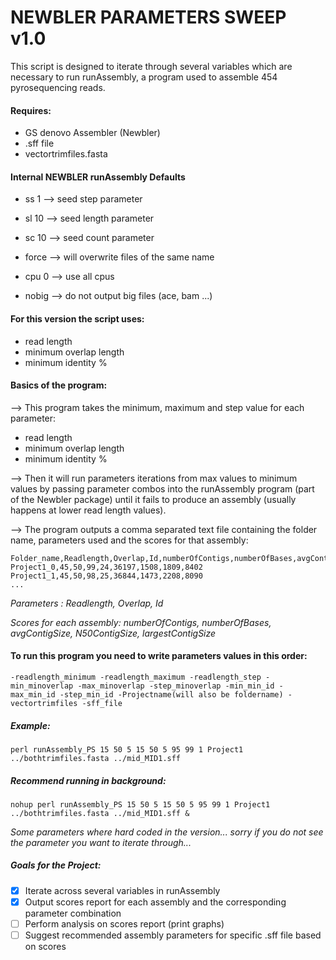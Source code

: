 # NEWBLER PARAMETERS SWEEP v1.0
This script is designed to iterate through several variables which are necessary to run runAssembly, a program used to assemble 454 pyrosequencing reads.

#### Requires:
- GS denovo Assembler (Newbler)
- .sff file
- vectortrimfiles.fasta

#### Internal NEWBLER runAssembly Defaults
- ss 1  --> seed step parameter

- sl 10 --> seed length parameter

- sc 10 --> seed count parameter

- force --> will overwrite files of the same name

- cpu 0 --> use all cpus

- nobig --> do not output big files (ace, bam ...)

#### For this version the script uses:
- read length
- minimum overlap length
- minimum identity %

#### Basics of the program:

--> This program takes the minimum, maximum and step value for each parameter:
- read length
- minimum overlap length
- minimum identity %

--> Then it will run parameters iterations from max values to minimum values by passing parameter combos into the runAssembly program (part of the Newbler package) until it fails to produce an assembly (usually happens at lower read length values).

--> The program outputs a comma separated text file containing the folder name, parameters used and the scores for that assembly:

	Folder_name,Readlength,Overlap,Id,numberOfContigs,numberOfBases,avgContigSize,N50ContigSize,largestContigSize
	Project1_0,45,50,99,24,36197,1508,1809,8402
	Project1_1,45,50,98,25,36844,1473,2208,8090
	...

*Parameters : Readlength, Overlap, Id*

*Scores for each assembly: numberOfContigs, numberOfBases, avgContigSize, N50ContigSize, largestContigSize*

#### To run this program you need to write parameters values in this order:

	-readlength_minimum -readlength_maximum -readlength_step -min_minoverlap -max_minoverlap -step_minoverlap -min_min_id -max_min_id -step_min_id -Projectname(will also be foldername) -vectortrimfiles -sff_file

##### Example:
	perl runAssembly_PS 15 50 5 15 50 5 95 99 1 Project1 ../bothtrimfiles.fasta ../mid_MID1.sff

##### Recommend running in background:
	nohup perl runAssembly_PS 15 50 5 15 50 5 95 99 1 Project1 ../bothtrimfiles.fasta ../mid_MID1.sff &

*Some parameters where hard coded in the version... sorry if you do not see the parameter you want to iterate through...*

##### Goals for the Project:
- [x] Iterate across several variables in runAssembly
- [x] Output scores report for each assembly and the corresponding parameter combination
- [ ] Perform analysis on scores report (print graphs)
- [ ] Suggest recommended assembly parameters for specific .sff file based on scores
